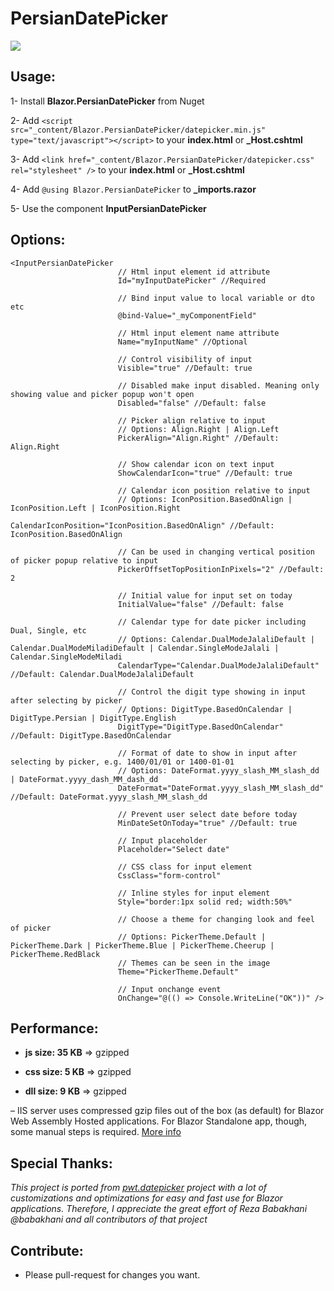 ﻿# PersianDatePicker

<img src="https://github.com/fericode/Blazor.PersianDatePicker/blob/master/screenshot.png">

## Usage:

1- Install **Blazor.PersianDatePicker** from Nuget

2- Add `<script src="_content/Blazor.PersianDatePicker/datepicker.min.js" type="text/javascript"></script>` to your **index.html** or **_Host.cshtml**

3- Add `<link href="_content/Blazor.PersianDatePicker/datepicker.css" rel="stylesheet" />` to your **index.html** or **_Host.cshtml**

4- Add `@using Blazor.PersianDatePicker` to **_imports.razor**

5- Use the component **InputPersianDatePicker** 

## Options:

```
<InputPersianDatePicker 
                        // Html input element id attribute 
                        Id="myInputDatePicker" //Required 

                        // Bind input value to local variable or dto etc
                        @bind-Value="_myComponentField"

                        // Html input element name attribute
                        Name="myInputName" //Optional

                        // Control visibility of input
                        Visible="true" //Default: true

                        // Disabled make input disabled. Meaning only showing value and picker popup won't open
                        Disabled="false" //Default: false

                        // Picker align relative to input
                        // Options: Align.Right | Align.Left
                        PickerAlign="Align.Right" //Default: Align.Right

                        // Show calendar icon on text input
                        ShowCalendarIcon="true" //Default: true

                        // Calendar icon position relative to input
                        // Options: IconPosition.BasedOnAlign | IconPosition.Left | IconPosition.Right
                        CalendarIconPosition="IconPosition.BasedOnAlign" //Default: IconPosition.BasedOnAlign

                        // Can be used in changing vertical position of picker popup relative to input
                        PickerOffsetTopPositionInPixels="2" //Default: 2

                        // Initial value for input set on today
                        InitialValue="false" //Default: false

                        // Calendar type for date picker including Dual, Single, etc
                        // Options: Calendar.DualModeJalaliDefault | Calendar.DualModeMiladiDefault | Calendar.SingleModeJalali | Calendar.SingleModeMiladi
                        CalendarType="Calendar.DualModeJalaliDefault" //Default: Calendar.DualModeJalaliDefault

                        // Control the digit type showing in input after selecting by picker
                        // Options: DigitType.BasedOnCalendar | DigitType.Persian | DigitType.English
                        DigitType="DigitType.BasedOnCalendar" //Default: DigitType.BasedOnCalendar

                        // Format of date to show in input after selecting by picker, e.g. 1400/01/01 or 1400-01-01
                        // Options: DateFormat.yyyy_slash_MM_slash_dd | DateFormat.yyyy_dash_MM_dash_dd
                        DateFormat="DateFormat.yyyy_slash_MM_slash_dd" //Default: DateFormat.yyyy_slash_MM_slash_dd

                        // Prevent user select date before today
                        MinDateSetOnToday="true" //Default: true

                        // Input placeholder
                        Placeholder="Select date"

                        // CSS class for input element
                        CssClass="form-control"

                        // Inline styles for input element
                        Style="border:1px solid red; width:50%"

                        // Choose a theme for changing look and feel of picker
                        // Options: PickerTheme.Default | PickerTheme.Dark | PickerTheme.Blue | PickerTheme.Cheerup | PickerTheme.RedBlack
                        // Themes can be seen in the image
                        Theme="PickerTheme.Default"

                        // Input onchange event
                        OnChange="@(() => Console.WriteLine("OK"))" />

```

## Performance:

   * **js size: 35 KB** => gzipped 

   * **css size: 5 KB** => gzipped 

   * **dll size: 9 KB** =>‌ gzipped 

   – IIS server uses compressed gzip files out of the box (as default) for Blazor Web Assembly Hosted applications. For Blazor Standalone app, though, some manual steps is required. [More info](https://docs.microsoft.com/en-us/aspnet/core/blazor/host-and-deploy/webassembly?view=aspnetcore-5.0#compression)


## Special Thanks:
  *This project is ported from [pwt.datepicker](https://github.com/babakhani/pwt.datepicker) project with a lot of customizations and optimizations for easy and fast use for Blazor applications. Therefore, I appreciate the great effort of Reza Babakhani @babakhani and all contributors of that project*

## Contribute:
* Please pull-request for changes you want.

